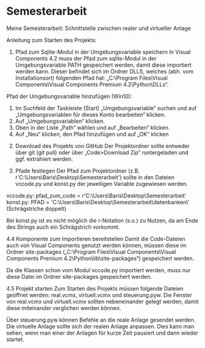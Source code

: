 # Semesterarbeit
Meine Semesterarbeit: Schnittstelle zwischen realer und virtueller Anlage

Anleitung zum Starten des Projekts:
1) Pfad zum Sqlite-Modul in der Umgebungsvariable speichern
In Visual Components 4.2 muss der Pfad zum sqlite-Modul in der Umgebungsvariable PATH gespeichert werden, damit diese importiert werden kann. Dieser befindet sich im Ordner DLLS, welches (abh. vom Installationsort) folgenden Pfad hat: „C:\Program Files\Visual Components\Visual Components Premium 4.2\Python\DLLs“.

Pfad der Umgebungsvariable hinzufügen (Win10):
1.	Im Suchfeld der Taskleiste (Start) „Umgebungsvariable“ suchen und auf „Umgebungsvariablen für dieses Konto bearbeiten“ klicken.
2.	Auf „Umgebungsvariablen“ klicken.
3.	Oben in der Liste „Path“ wählen und auf „Bearbeiten“ klicken.
4.	Auf „Neu“ klicken, den Pfad hinzufügen und auf „OK“ klicken

2) Download des Projekts von GitHub
Der Projektordner sollte entweder über git (git pull) oder über „Code>Download Zip“ runtergeladen und ggf. extrahiert werden.

3) Pfade festlegen
Der Pfad zum Projektordner (z.B. r'C:\Users\Baris\Desktop\Semesterarbeit') sollte in den Dateien vccode.py und konst.py der jeweiligen Variable zugewiesen werden.

vccode.py: pfad_zum_code = r'C:\Users\Baris\Desktop\Semesterarbeit'
konst.py: PFAD = 'C:\\Users\\Baris\\Desktop\\Semesterarbeit\\datenbanken\\' (Schrägstriche doppelt)

Bei konst.py ist es nicht möglich die r-Notation (s.o.) zu Nutzen, da am Ende des Strings auch ein Schrägstrich vorkommt.

4.4 Komponente zum Importieren bereitstellen
Damit die Code-Dateien auch von Visual Components genutzt werden können, müssen diese im Ordner site-packages („C:\Program Files\Visual Components\Visual Components Premium 4.2\Python\lib\site-packages“) gespeichert werden.

Da die Klassen schon vom Modul vccode.py importiert werden, muss nur diese Datei im Ordner site-packages gespeichert werden.

4.5 Projekt starten
Zum Starten des Projekts müssen folgende Dateien geöffnet werden: real.vcmx, virtuell.vcmx und steuerung.pyw. Die Fenster von real.vcmx und virtuell.vcmx sollten nebeneinander gelegt werden, damit diese miteinander verglichen werden können.

Über steuerung.pyw können Befehle an die reale Anlage gesendet werden. Die virtuelle Anlage sollte sich der realen Anlage anpassen. Dies kann man sehen, wenn man einer der Anlagen für kurze Zeit pausiert und dann wieder startet.



